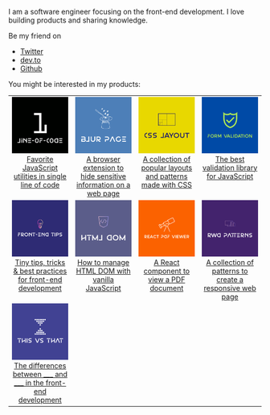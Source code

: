 I am a software engineer focusing on the front-end development. I love building products and sharing knowledge.

Be my friend on
* [Twitter](https://twitter.com/nghuuphuoc)
* [dev.to](https://dev.to/phuocng)
* [Github](https://github.com/phuoc-ng)

You might be interested in my products:

<table>
    <tbody>
        <tr valign="top">
            <td width="25%" align="center">
                <a href="https://1loc.dev">
                    <img src="/img/1-loc.png" />
                    <div>Favorite JavaScript utilities in single line of code</div>
                </a>
            </td>
            <td width="25%" align="center">
                <a href="https://blur.page">
                    <img src="/img/blur-page.png" />
                    <div>A browser extension to hide sensitive information on a web page</div>
                </a>
            </td>
            <td width="25%" align="center">
                <a href="https://csslayout.io">
                    <img src="/img/css-layout.png" />
                    <div>A collection of popular layouts and patterns made with CSS</div>
                </a>
            </td>
            <td width="25%" align="center">
                <a href="https://formvalidation.io">
                    <img src="/img/form-validation.png" />
                    <div>The best validation library for JavaScript</div>
                </a>
            </td>
        </tr>
        <tr valign="top">
            <td width="25%" align="center">
                <a href="https://getfrontend.tips">
                    <img src="/img/front-end-tips.png" />
                    <div>Tiny tips, tricks & best practices for front-end development</div>
                </a>
            </td>
            <td width="25%" align="center">
                <a href="https://htmldom.dev">
                    <img src="/img/html-dom.png" />
                    <div>How to manage HTML DOM with vanilla JavaScript</div>
                </a>
            </td>
            <td width="25%" align="center">
                <a href="https://react-pdf-viewer.dev">
                    <img src="/img/react-pdf-viewer.png" />
                    <div>A React component to view a PDF document</div>
                </a>
            </td>
            <td width="25%" align="center">
                <a href="https://responsive.page">
                    <img src="/img/responsive-design-patterns.png" />
                    <div>A collection of patterns to create a responsive web page</div>
                </a>
            </td>
        </tr>
        <tr valign="top">
            <td width="25%" align="center">
                <a href="https://thisthat.dev">
                    <img src="/img/this-vs-that.png" />
                    <div>The differences between ___ and ___ in the front-end development</div>
                </a>
            </td>
            <td width="25%" align="center"></td>
            <td width="25%" align="center"></td>
            <td width="25%" align="center"></td>
        </tr>
    </tbody>
</table>

